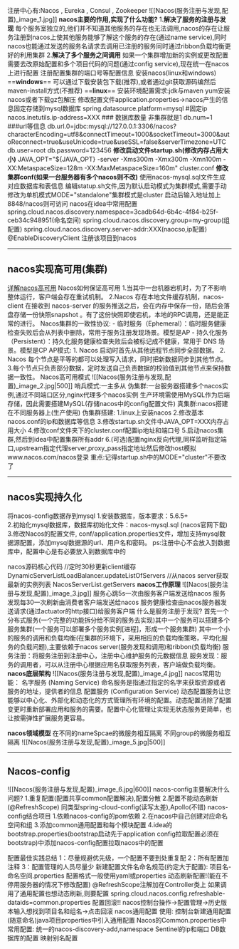 注册中心有:Nacos , Eureka , Consul , Zookeeper
![[Nacos(服务注册与发现,配置)_image_1.jpg]]
**nacos主要的作用,实现了什么功能?**
	1.**解决了服务的注册与发现**
	每个服务室独立的,他们并不知道其他服务的存在也无法调用,nacos的存在让服务注册到nacos上使其他服务能够了解这个服务的存在(通过name service),同时nacos也能通过发送的服务名请求去调用已注册的服务同时通过ribbon负载均衡更好的利用集群
	2.**解决了多个服务之间调用**
	如果一个集群增加新的实例或更改配置需要去改原始配置和多个项目代码的问题(通过config service),现在统一在nacos上进行配置 注册配置集群的端口号等配置信息
安装nacos(linux和windows)
	==**windows**==
	可以通过下载安装包下载(推荐),或者通过git获取源码编然后maven-install方式(不推荐)
	==**linux**==
	安装环境配置需求:jdk与maven
	yum安装nacos或者下载gz包解压
	修改配置文件application.properties->nacos产生的信息固定存储到mysql数据库
	spring.datasource.platform=mysql
	\#固定ip
	nacos.inetutils.ip-address=XXX
	\### 数据库数量 非集群就是1
	db.num=1
	###url等信息
	db.url.0=jdbc:mysql://127.0.0.1:3306/nacos?characterEncoding=utf8&connectTimeout=1000&socketTimeout=3000&autoReconnect=true&useUnicode=true&useSSL=false&serverTimezone=UTC
	db.user=root
	db.password=123456
	**修改启动文件startup.sh(修改内存占用大小)**
	JAVA_OPT="${JAVA_OPT} -server -Xms300m -Xmx300m -Xmn100m -XX:MetaspaceSize=128m -XX:MaxMetaspaceSize=160m"
	cluster.conf
	**修改集群conf(如果一台服务器有多个nacos则不改)**
	使用nacos-mysql.sql文件生成对应数据库和表信息
	编辑statup.sh文件,因为默认启动模式为集群模式,需要手动修改为单机模式MODE="standalone"集群模式是cluster
	启动后输入地址加上8848/nacos则可访问
nacos在idea中常用配置
	spring.cloud.nacos.discovery.namespace=3cadb64d-6b4c-4f84-b25f-ceb34c948951(命名空间)
	spring.cloud.nacos.discovery.group=my-group(组配置)
	spring.cloud.nacos.discovery.server-addr:XXX(naocso,ip配置)
	@EnableDiscoveryClient 注册该项目到nacos

---
## nacos实现高可用(集群)
[详解nacos高可用](https://developer.aliyun.com/article/780618)
Nacos如何保证高可用
	1.当其中一台机器宕机时，为了不影响整体运行，客户端会存在重试机制。
	2.Nacos 存在本地文件缓存机制，nacos-client 在接收到 nacos-server 的服务推送之后，会在内存中保存一份，随后会落盘存储一份快照snapshot 。有了这份快照即使宕机，本地的RPC调用，还是能正常的进行。
Nacos集群的一致性协议:
	-   临时服务（Ephemeral）：临时服务健康检查失败后会从列表中删除，常用于服务注册发现场景。模型是AP
	-   持久化服务（Persistent）：持久化服务健康检查失败后会被标记成不健康，常用于 DNS 场景。模型是CP
	AP模式:
	1. Nacos 启动时首先从其他远程节点同步全部数据。
	2. Nacos 每个节点是平等的都可以处理写入请求，同时把新数据同步到其他节点。
	3.每个节点只负责部分数据，定时发送自己负责数据的校验值到其他节点来保持数据一致性。
Nacos高可用模式
	![[Nacos(服务注册与发现,配置)_image_2.jpg|500]]
	哨兵模式:一主多从
	伪集群:一台服务器搭建多个nacos实例,通过不同端口区分,nginx代理多个nacos实例
	生产环境需使用MySQL作为后端存储，因此需要搭建MySQL(存储nacos中的config配置文件)
	真集群:nacos搭建在不同服务器上(生产使用)
伪集群搭建:
	1.linux上安装nacos 2.修改基本nacos.conf的ip和数据库等信息 3.修改startup.sh文件中JAVA_OPT=XXX内存占用大小
	4.修改conf文件夹下的cluster.conf配置ip地址和端口号
	5.启动nacos集群,然后到idea中配置集群所有addr
	6.(可选)配置nginx反向代理,同样监听指定端口,upstream指定代理server,proxy_pass指定地址然后修改host模拟www.nacos.com/nacos登录
	重点:记得startup.sh中的MODE="cluster"不要改了

---
## nacos实现持久化
将nacos-config数据存到mysql
	1.安装数据库，版本要求：5.6.5+  
	2.初始化mysql数据库，数据库初始化文件：nacos-mysql.sql  (nacos官网下载)
	3.修改Nacos的配置文件,  conf/application.properties文件，增加支持mysql数据源配置，添加mysql数据源的url、用户名和密码。
	ps:注册中心不会放入到数据库中，配置中心是有必要放入到数据库中的

nacos源码核心代码
//定时30秒更新client缓存
DynamicServerListLoadBalancer.updateListOfServers
//从nacos server获取最新的实例列表
NacosServerList.getServers
**nacos工作原理**
	![[Nacos(服务注册与发现,配置)_image_3.jpg]]
	服务心跳5s一次由服务客户端发送给nacos
	服务发现每30一次刷新由消费者客户端发送给nacos
	服务健康检查由nacos服务器发送请求(通过actuator的http接口)给服务客户端
什么是服务注册于发现?
	首先一个分布式服务(一个完整的功能拆分给不同的服务去实现)其中一个服务可以搭建多个服务集群(一个服务可以部署多个服务实例[进程]，形成一个服务集群)
	其中一个小的服务的调用和负载均衡(在集群的环境下，采用相应的负载均衡策略，平均化服务的负载问题),主要依赖于nacos server(服务发现和调用)和ribbon(负载均衡)
	服务注册：将服务注册到注册中心，注册中心维护服务的元数据信息
	服务发现：服务的调用者，可以从注册中心根据应用名获取服务列表，客户端做负载均衡。
**nacos底层架构**
![[Nacos(服务注册与发现,配置)_image_4.jpg]]
nacos常用功能：
	名字服务 (Naming Service)
	命名服务是指通过指定的名字来获取资源或者服务的地址，提供者的信息
	 配置服务 (Configuration Service)
	动态配置服务让您能够以中心化、外部化和动态化的方式管理所有环境的配置。动态配置消除了配置变更时重新部署应用和服务的需要。配置中心化管理让实现无状态服务更简单，也让按需弹性扩展服务更容易。

**nacos领域模型**
	在不同的nameSpcae的微服务相互隔离
	不同group的微服务相互隔离
	![[Nacos(服务注册与发现,配置)_image_5.jpg|500]]


---
## Nacos-config
![[Nacos(服务注册与发现,配置)_image_6.jpg|600]]
nacos-config主要解决什么问题?
	1.重复配置(配置共享common配置解决),配置分散
	2.配置不能动态刷新(@RefreshScope)
	同类型spring-cloud-config(读写太差),Apollo(不错)
nacos-config结合项目
	1.依赖nacos-config的pom依赖
	2.在nacos中自己创建对应命名空间和组
	3.添加common通用配置和每个模块配置
	4.idea的bootstrap.properties(bootstrap启动先于application config拉取配置必须在bootstrap)中添加nacos-config配置拉取nacos中的配置
	
配置最佳实践总结
	1：尽量规避优先级，一个配置不要到处重复配
	2：所有配置加注释
	3：配置管理的人员尽量少
新建配置文件名命名规范(约定大于配置):
	项目名-命名空间.properties
	配置格式一般使用yaml或properties
动态刷新配置!(能在不停用服务器的情况下修改配置)
	@RefreshScope注解加在Controller类上
	如果调用了通用配置也想动态刷新,则要配置
	spring.cloud.nacos.config.refreshable-dataids=common.properties
配置回滚!!
	nacos控制台操作->配置管理->历史版本输入想找到项目名和组名->点击回滚
nacos通用配置
	使用: 控制台新建通用配置(随意命名)java项目properties中引入通用配置
Nacos的Common.properties中常用配置:
	统一的nacos-discovery-add,namespace
	Sentinel的ip和端口
	DB数据库的配置
	映射别名配置